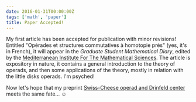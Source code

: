 ```yaml
---
date: 2016-01-31T00:00:00Z
tags: ['math', 'paper']
title: Paper Accepted!
---
```


My first article has been accepted for publication with minor revisions! Entitled "Opérades et structures commutatives à homotopie près" (yes, it's in French), it will appear in the *Graduate Student Mathematical Diary*, edited by the [Mediterranean Institute For The Mathematical Sciences](http://www.mims.tn/). The article is expository in nature, it contains a general introduction to the theory of operads, and then some applications of the theory, mostly in relation with the little disks operads. I'm psyched!

Now let's hope that my preprint [Swiss-Cheese operad and Drinfeld center](http://arxiv.org/abs/1507.06844) meets the same fate... ☺
